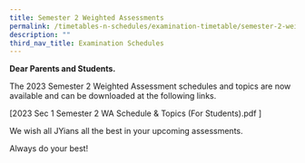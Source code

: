 ```yaml
---
title: Semester 2 Weighted Assessments
permalink: /timetables-n-schedules/examination-timetable/semester-2-weighted-assessments/
description: ""
third_nav_title: Examination Schedules
---
```

<p><strong>Dear Parents and Students.</strong></p>
<p>The 2023 Semester 2 Weighted Assessment schedules and topics are now available and can be downloaded at the following links.</p>

[2023 Sec 1 Semester 2 WA Schedule &amp; Topics (For Students).pdf ]


<p>We wish all JYians all the best in your upcoming assessments.</p>
<p>Always do your best!</p>